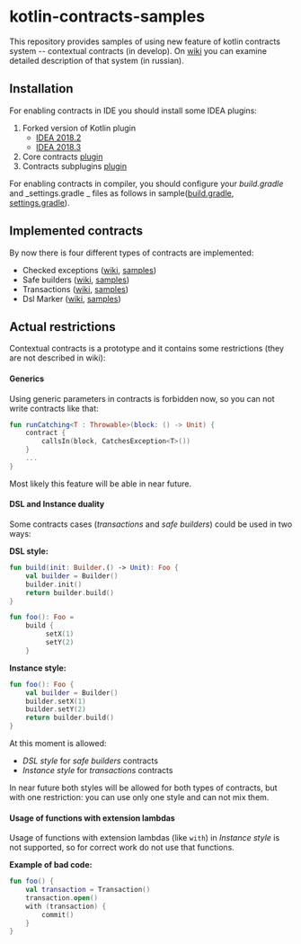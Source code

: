 # kotlin-contracts-samples

This repository provides samples of using new feature of kotlin contracts system -- contextual contracts (in develop). On [wiki](https://github.com/demiurg906/kotlin-contracts-samples/wiki) you can examine detailed description of that system (in russian).

## Installation

For enabling contracts in IDE you should install some IDEA plugins:
1. Forked version of Kotlin plugin
    - [IDEA 2018.2](https://teamcity.jetbrains.com/repository/download/Kotlin_dev_CompilerAllPlugins/1818249:id/kotlin-plugin-1.3.30-dev-162-IJ2018.2-1.zip)
    - [IDEA 2018.3](https://teamcity.jetbrains.com/repository/download/Kotlin_dev_CompilerAllPlugins/1818249:id/kotlin-plugin-1.3.30-dev-162-IJ2018.3-1.zip)
2. Core contracts [plugin](https://teamcity.jetbrains.com/repository/download/Kotlin_dev_CompilerAllPlugins/1818249:id/kotlin-compiler-1.3.30-dev-162.zip!/kotlinc/lib/kotlin-contracts-plugin.jar)
3. Contracts subplugins [plugin](https://teamcity.jetbrains.com/repository/download/Kotlin_dev_CompilerAllPlugins/1823733:id/kotlin-compiler-1.3.30-dev-162.zip!/kotlinc/lib/kotlin-contracts-compiler-subplugins.jar)

For enabling contracts in compiler, you should configure your _build.gradle_ and _settings.gradle _ files as follows in sample([build.gradle](build.gradle), [settings.gradle](settings.gradle)).

## Implemented contracts

By now there is four different types of contracts are implemented:
- Checked exceptions ([wiki](https://github.com/demiurg906/kotlin/wiki/05.Implemented_cases#checked-exceptions), [samples](src/main/kotlin/samples/CheckedExceptions.kt))
- Safe builders ([wiki](https://github.com/demiurg906/kotlin/wiki/05.Implemented_cases#transactions), [samples](src/main/kotlin/samples/SafeBuilders.kt))
- Transactions ([wiki](https://github.com/demiurg906/kotlin/wiki/05.Implemented_cases#dsl-marker), [samples](src/main/kotlin/samples/Transactions.kt))
- Dsl Marker ([wiki](https://github.com/demiurg906/kotlin/wiki/05.Implemented_cases#safe-builders), [samples](src/main/kotlin/samples/DslMarker.kt))

## Actual restrictions

Contextual contracts is a prototype and it contains some restrictions (they are not described in wiki):

#### Generics

Using generic parameters in contracts is forbidden now, so you can not write contracts like that:
```kotlin
fun runCatching<T : Throwable>(block: () -> Unit) {
    contract {
        callsIn(block, CatchesException<T>())
    }
    ...
}
```

Most likely this feature will be able in near future.

#### DSL and Instance duality

Some contracts cases (_transactions_ and _safe builders_) could be used in two ways:

**DSL style:**
```kotlin
fun build(init: Builder.() -> Unit): Foo {
    val builder = Builder()
    builder.init()
    return builder.build()
}

fun foo(): Foo =
    build {
         setX(1)
         setY(2)
    }
```

**Instance style:**
```kotlin
fun foo(): Foo {
    val builder = Builder()
    builder.setX(1)
    builder.setY(2)
    return builder.build()
}
```

At this moment is allowed:
- _DSL style_ for _safe builders_ contracts
- _Instance style_ for _transactions_ contracts

In near future both styles will be allowed for both types of contracts, but with one restriction: you can use only one style and can not mix them.

#### Usage of functions with extension lambdas

Usage of functions with extension lambdas (like `with`) in _Instance style_ is not supported, so for correct work do not use that functions.

**Example of bad code:**
```kotlin
fun foo() {
    val transaction = Transaction()
    transaction.open()
    with (transaction) {
        commit()
    }
}
```